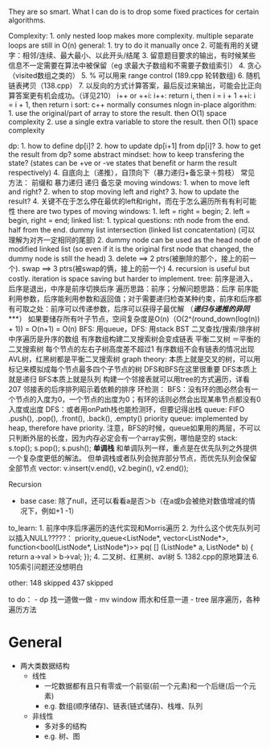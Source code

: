 They are so smart. 
What I can do is to drop some fixed practices for certain algorithms. 

Complexity: 
    1. only nested loop makes more complexity. multiple separate loops are still in O(n)
general: 
    1. try to do it manually once
    2. 可能有用的关键字：相邻/连续、最大最小、以此开头/结尾
    3. 留意题目要求的输出，有时候某些信息不一定需要在算法中被保留（eg 求最大子数组和不需要子数组索引）
    4. 贪心（visited数组之类的）
    5. % 可以用来 range control (189.cpp 轮转数组)
    6. 随机链表拷贝（138.cpp）
    7. 以反向的方式计算答案，最后反过来输出，可能会比正向算答案更有机会成功。（详见210）
    i++ or ++i: 
        i++: return i, then i = i + 1
        ++i: i = i + 1, then return i
sort: 
    c++ normally consumes nlogn
in-place algorithm: 
    1. use the original/part of array to store the result. then O(1) space complexity
    2. use a single extra variable to store the result. then O(1) space complexity

dp: 
    1. how to define dp[i]?
    2. how to update dp[i+1] from dp[i]?
    3. how to get the result from dp?
    some abstract mindset: 
        how to keep transfering the state? (states can be +ve or -ve states that benefit or harm the result respectively)
    4. 自底向上（递推），自顶向下（暴力递归+备忘录＋剪枝）
    常见方法：
        前缀和
        暴力递归
        递归
        备忘录
moving windows:
    1. when to move left and right?
    2. when to stop moving left and right?
    3. how to update the result?
    4. 关键不在于怎么停在最优的left和right，而在于怎么遍历所有有利可能性
    there are two types of moving windows: 
        1. left = right = begin;
        2. left = begin, right = end;
linked list: 
    1. typical questions: 
        nth node from the end.
        half from the end. 
        dummy list
        intersection (linked list concatentation) (可以理解为对齐一定相同的尾部)
    2. dummy node can be used as the head node of modified linked list (so even if it is the original first node that changed, the dummy node is still the head)
    3. delete ==> 2 ptrs(被删除的那个，接上的前一个). swap ==> 3 ptrs(被swap的俩，接上的前一个)
    4. recursion is useful but costly. iteration is space saving but harder to implement.
tree: 
    前序是进入，后序是退出，中序是前序切换后序
    遍历思路：前序；分解问题思路：后序
    前序能利用参数，后序能利用参数和返回值；对于需要递归检查某种约束，前序和后序都有可取之处：前序可以传递参数，后序可以获得子最优解 （*************递归与递推的异同****************）
    如果要储存所有叶子节点，空间复杂度是O(n)（O(2^(round_down(log(n)) + 1)) = O(n+1) = O(n)
    BFS: 用queue，DFS: 用stack
    BST
        二叉查找/搜索/排序树
        中序遍历是升序的数组
        有序数组构建二叉搜索树会变成链表
    平衡二叉树
        ＝平衡的二叉搜索树
        每个节点的左右子树高度差不超过1
        有序数组不会有链表的情况出现
        AVL树，红黑树都是平衡二叉搜索树
graph theory:
    本质上就是交叉的树，可以用标记来模拟成每个节点最多四个子节点的树
    DFS和BFS在这里很重要
        DFS本质上就是递归
        BFS本质上就是队列
    构建一个邻接表就可以用tree的方式遍历，详看207
    邻接表的后序排列昭示着依赖的排序
    环检测：
        BFS：没有环的图必然会有一个节点的入度为0，一个节点的出度为0；有环的话则必然会出现某串节点都没有0入度或出度
        DFS：或者用onPath栈也能检测环，但要记得出栈
queue: 
    FIFO
    .push(), .pop(), .front(), .back(), .empty()
    priority queue: 
        implemented by heap, therefore have priority. 
    注意，BFS的时候，queue如果用的两层，不可以只判断外层的长度，因为内存必定会有一个array实例，哪怕是空的
stack:
    s.top(); s.pop(); s.push();
    ****单调栈****
        和单调队列一样，重点是在优先队列之外提供一个复杂度更低的解法。
        但单调栈或者队列会抛弃部分节点，而优先队列会保留全部节点
vector:
    v.insert(v.end(), v2.begin(), v2.end());

Recursion
- base case: 除了null，还可以看看a是否＞b（在a或b会被绝对数值增减的情况下，例如+1 -1）

to_learn:
    1. 前序中序后序遍历的迭代实现和Morris遍历
    2. 为什么这个优先队列可以插入NULL?????：
        priority_queue<ListNode*, vector<ListNode*>, function<bool(ListNode*, ListNode*)>> pq(
            [] (ListNode* a, ListNode* b) { return a->val > b->val; });
    4. 二叉树、红黑树、avl树
    5. 1382.cpp的原地算法
    6. 105索引问题还没想明白

other: 
    148 skipped
    437 skipped



to do：
    - dp 找一道做一做
    - mv window 雨水和任意一道
    - tree 层序遍历，各种遍历方法




# General
- 两大类数据结构
    - 线性
        - 一坨数据都有且只有零或一个前驱(前一个元素)和一个后继(后一个元素)
        - e.g. 数组(顺序储存)、链表(链式储存)、栈堆、队列
    - 非线性
        - 多对多的结构
        - e.g. 树、图